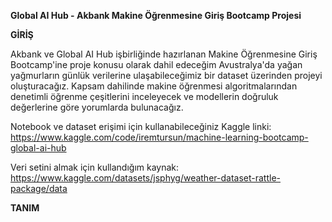 **Global AI Hub - Akbank Makine Öğrenmesine Giriş Bootcamp Projesi**

**GİRİŞ**

Akbank ve Global AI Hub işbirliğinde hazırlanan Makine Öğrenmesine Giriş Bootcamp'ine proje konusu olarak dahil edeceğim Avustralya'da yağan yağmurların günlük verilerine ulaşabileceğimiz bir dataset üzerinden projeyi oluşturacağız. Kapsam dahilinde makine öğrenmesi algoritmalarından denetimli öğrenme çeşitlerini inceleyecek ve modellerin doğruluk değerlerine göre yorumlarda bulunacağız.

Notebook ve dataset erişimi için kullanabileceğiniz Kaggle linki: https://www.kaggle.com/code/iremtursun/machine-learning-bootcamp-global-ai-hub

Veri setini almak için kullandığım kaynak: https://www.kaggle.com/datasets/jsphyg/weather-dataset-rattle-package/data

**TANIM**
